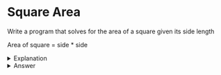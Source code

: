 # Square Area
Write a program that solves for the area of a square given its side length

Area of square = side * side

<details>
<summary>Explanation</summary>
<br>
</details>


<details>
<summary>Answer</summary>
<br>

``` c
#include<stdio.h>
int main(){
	float side, area;
	scanf("%f", &side);
	area = side * side;
	printf("Area %f", squareArea(base, height));
	return 0;
}
```

</details>